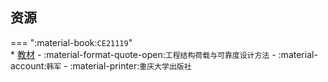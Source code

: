 ## 资源  
=== ":material-book:`CE21119`"  
    * [教材](http://api.cqu-openlib.cn/file?key=ixG5f35nh0pe) - :material-format-quote-open:`工程结构荷载与可靠度设计方法` - :material-account:`韩军` - :material-printer:`重庆大学出版社`  